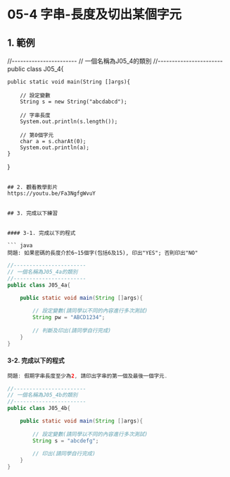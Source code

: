 # 05-4 字串-長度及切出某個字元

## 1. 範例
//-----------------------
// 一個名稱為J05_4的類別
//-----------------------
public class J05_4{

    public static void main(String []args){
        
        // 設定變數
        String s = new String("abcdabcd");        
        
        // 字串長度
        System.out.println(s.length());
        
        // 第0個字元
        char a = s.charAt(0);
        System.out.println(a);
    }
}
``` 

## 2. 觀看教學影片
https://youtu.be/Fa3NgfgWvuY


## 3. 完成以下練習


#### 3-1. 完成以下的程式

``` java
問題: 如果密碼的長度介於6~15個字(包括6及15), 印出"YES"; 否則印出"NO"
```

``` java
//-----------------------
// 一個名稱為J05_4a的類別
//-----------------------
public class J05_4a{

    public static void main(String []args){
        
        // 設定變數(請同學以不同的內容進行多次測試)
        String pw = "ABCD1234";        
        
        // 判斷及印出(請同學自行完成)
    }
}
``` 


#### 3-2. 完成以下的程式

``` java
問題: 假期字串長度至少為2, 請印出字串的第一個及最後一個字元.
```

``` java
//-----------------------
// 一個名稱為J05_4b的類別
//-----------------------
public class J05_4b{

    public static void main(String []args){
        
        // 設定變數(請同學以不同的內容進行多次測試)
        String s = "abcdefg";        
        
        // 印出(請同學自行完成)
    }
}
``` 

